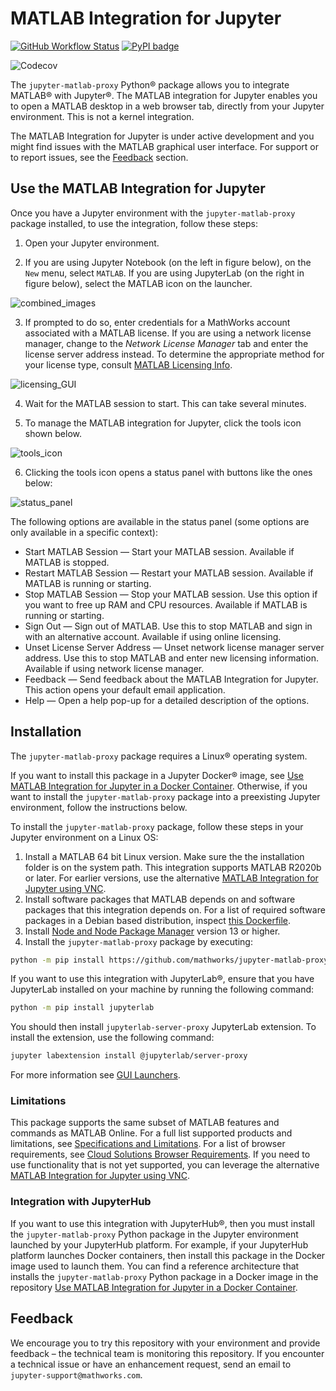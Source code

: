 # MATLAB Integration for Jupyter
[![GitHub Workflow Status](https://img.shields.io/github/workflow/status/mathworks/jupyter-matlab-proxy/MATLAB%20Jupyter%20Integration?logo=github)](https://github.com/mathworks/jupyter-matlab-proxy/actions)
[![PyPI badge](https://img.shields.io/pypi/v/jupyter-matlab-proxy.svg?logo=pypi)](https://pypi.python.org/pypi/jupyter-matlab-proxy)
<!-- [![Python + JS Codecov](https://codecov.io/gh/chimmy-changa/testing/branch/main/graph/badge.svg?token=QQAGJWT5W8)](https://img.shields.io/codecov/c/github/chimmy-changa/testing?label=Python%2BJS%20CodeCov) -->

![Codecov](https://img.shields.io/codecov/c/github/chimmy-changa/testing?label=Python%2BJS%20CodeCov)



The `jupyter-matlab-proxy` Python® package allows you to integrate MATLAB® with Jupyter®. The MATLAB integration for Jupyter enables you to open a MATLAB desktop in a web browser tab, directly from your Jupyter environment. This is not a kernel integration.

The MATLAB Integration for Jupyter is under active development and you might find issues with the MATLAB graphical user interface. For support or to report issues, see the [Feedback](#feedback) section.


## Use the MATLAB Integration for Jupyter

Once you have a Jupyter environment with the `jupyter-matlab-proxy` package installed, to use the integration, follow these steps:

1. Open your Jupyter environment.

2. If you are using Jupyter Notebook (on the left in figure below), on the `New` menu, select `MATLAB`. If you are using JupyterLab (on the right in figure below), select the MATLAB icon on the launcher.

<!-- <p align="center">
  <img width="600" src="img/combined_launchers.png">
</p> -->

![combined_images](https://github.com/chimmy-changa/testing/raw/main/img/combined_launchers.png)



3. If prompted to do so, enter credentials for a MathWorks account associated with a MATLAB license. If you are using a network license manager, change to the _Network License Manager_ tab and enter the license server address instead. To determine the appropriate method for your license type, consult [MATLAB Licensing Info](./MATLAB-Licensing-Info.md).

<!-- <p align="center">
  <img width="400" src="img/licensing_GUI.png">
</p> -->

![licensing_GUI](https://github.com/chimmy-changa/testing/raw/main/img/licensing_GUI.png)

4. Wait for the MATLAB session to start. This can take several minutes.

5. To manage the MATLAB integration for Jupyter, click the tools icon shown below.

<!-- <p align="center">
  <img width="100" src="img/tools_icon.png">
</p> -->

![tools_icon](https://github.com/chimmy-changa/testing/raw/main/img/tools_icon.png)

6. Clicking the tools icon opens a status panel with buttons like the ones below:

    <!-- <p align="center">
      <img width="800" src="img/status_panel.png">
    </p> -->

![status_panel](https://github.com/chimmy-changa/testing/raw/main/img/status_panel.png)


   The following options are available in the status panel (some options are only available in a specific context):

   * Start MATLAB Session — Start your MATLAB session. Available if MATLAB is stopped.
   * Restart MATLAB Session — Restart your MATLAB session. Available if MATLAB is running or starting.
   * Stop MATLAB Session — Stop your MATLAB session. Use this option if you want to free up RAM and CPU resources. Available if MATLAB is running or starting.
   * Sign Out — Sign out of MATLAB. Use this to stop MATLAB and sign in with an alternative account. Available if using online licensing.
   * Unset License Server Address — Unset network license manager server address. Use this to stop MATLAB and enter new licensing information. Available if using network license manager.
   * Feedback — Send feedback about the MATLAB Integration for Jupyter. This action opens your default email application.
   * Help — Open a help pop-up for a detailed description of the options.


## Installation

The `jupyter-matlab-proxy` package requires a Linux® operating system.

If you want to install this package in a Jupyter Docker® image, see [Use MATLAB Integration for Jupyter in a Docker Container](https://github.com/mathworks-ref-arch/matlab-integration-for-jupyter/tree/main/matlab). Otherwise, if you want to install the `jupyter-matlab-proxy` package into a preexisting Jupyter environment, follow the instructions below.

To install the `jupyter-matlab-proxy` package, follow these steps in your Jupyter environment on a Linux OS:

1. Install a MATLAB 64 bit Linux version. Make sure the the installation folder is on the system path. This integration supports MATLAB R2020b or later. For earlier versions, use the alternative [MATLAB Integration for Jupyter using VNC](https://github.com/mathworks/jupyter-matlab-vnc-proxy).
2. Install software packages that MATLAB depends on and software packages that this integration depends on. For a list of required software packages in a Debian based distribution, inspect [this Dockerfile](https://github.com/mathworks-ref-arch/matlab-integration-for-jupyter/blob/main/matlab/Dockerfile).
3. Install [Node and Node Package Manager](https://nodejs.org/en/) version 13 or higher.
4. Install the `jupyter-matlab-proxy` package by executing:
```bash
python -m pip install https://github.com/mathworks/jupyter-matlab-proxy/archive/0.1.0.tar.gz
```

If you want to use this integration with JupyterLab®, ensure that you have JupyterLab installed on your machine by running the following command:
```bash
python -m pip install jupyterlab
```

You should then install `jupyterlab-server-proxy` JupyterLab extension. To install the extension, use the following command:

``` bash
jupyter labextension install @jupyterlab/server-proxy
```

For more information see [GUI Launchers](https://jupyter-server-proxy.readthedocs.io/en/latest/launchers.html#jupyterlab-launcher-extension).


### Limitations

This package supports the same subset of MATLAB features and commands as MATLAB Online. For a full list supported products and limitations, see [Specifications and Limitations](https://www.mathworks.com/products/matlab-online/limitations.html). For a list of browser requirements, see [Cloud Solutions Browser Requirements](https://www.mathworks.com/support/requirements/browser-requirements.html). If you need to use functionality that is not yet supported, you can leverage the alternative [MATLAB Integration for Jupyter using VNC](https://github.com/mathworks/jupyter-matlab-vnc-proxy).

### Integration with JupyterHub

If you want to use this integration with JupyterHub®, then you must install the `jupyter-matlab-proxy` Python package in the Jupyter environment launched by your JupyterHub platform. For example, if your JupyterHub platform launches Docker containers, then install this package in the Docker image used to launch them. You can find a reference architecture that installs the `jupyter-matlab-proxy` Python package in a Docker image in the repository [Use MATLAB Integration for Jupyter in a Docker Container](https://github.com/mathworks-ref-arch/matlab-integration-for-jupyter/tree/main/matlab).

## Feedback

We encourage you to try this repository with your environment and provide feedback – the technical team is monitoring this repository. If you encounter a technical issue or have an enhancement request, send an email to `jupyter-support@mathworks.com`.
